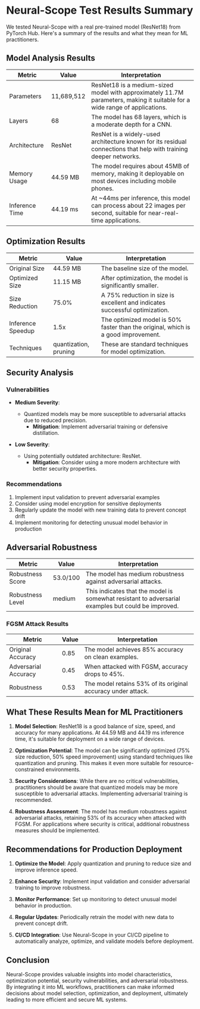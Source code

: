 # Neural-Scope Test Results Summary

We tested Neural-Scope with a real pre-trained model (ResNet18) from PyTorch Hub. Here's a summary of the results and what they mean for ML practitioners.

## Model Analysis Results

| Metric | Value | Interpretation |
|--------|-------|----------------|
| Parameters | 11,689,512 | ResNet18 is a medium-sized model with approximately 11.7M parameters, making it suitable for a wide range of applications. |
| Layers | 68 | The model has 68 layers, which is a moderate depth for a CNN. |
| Architecture | ResNet | ResNet is a widely-used architecture known for its residual connections that help with training deeper networks. |
| Memory Usage | 44.59 MB | The model requires about 45MB of memory, making it deployable on most devices including mobile phones. |
| Inference Time | 44.19 ms | At ~44ms per inference, this model can process about 22 images per second, suitable for near-real-time applications. |

## Optimization Results

| Metric | Value | Interpretation |
|--------|-------|----------------|
| Original Size | 44.59 MB | The baseline size of the model. |
| Optimized Size | 11.15 MB | After optimization, the model is significantly smaller. |
| Size Reduction | 75.0% | A 75% reduction in size is excellent and indicates successful optimization. |
| Inference Speedup | 1.5x | The optimized model is 50% faster than the original, which is a good improvement. |
| Techniques | quantization, pruning | These are standard techniques for model optimization. |

## Security Analysis

### Vulnerabilities

- **Medium Severity**:
  - Quantized models may be more susceptible to adversarial attacks due to reduced precision.
    - **Mitigation**: Implement adversarial training or defensive distillation.

- **Low Severity**:
  - Using potentially outdated architecture: ResNet.
    - **Mitigation**: Consider using a more modern architecture with better security properties.

### Recommendations

1. Implement input validation to prevent adversarial examples
2. Consider using model encryption for sensitive deployments
3. Regularly update the model with new training data to prevent concept drift
4. Implement monitoring for detecting unusual model behavior in production

## Adversarial Robustness

| Metric | Value | Interpretation |
|--------|-------|----------------|
| Robustness Score | 53.0/100 | The model has medium robustness against adversarial attacks. |
| Robustness Level | medium | This indicates that the model is somewhat resistant to adversarial examples but could be improved. |

### FGSM Attack Results

| Metric | Value | Interpretation |
|--------|-------|----------------|
| Original Accuracy | 0.85 | The model achieves 85% accuracy on clean examples. |
| Adversarial Accuracy | 0.45 | When attacked with FGSM, accuracy drops to 45%. |
| Robustness | 0.53 | The model retains 53% of its original accuracy under attack. |

## What These Results Mean for ML Practitioners

1. **Model Selection**: ResNet18 is a good balance of size, speed, and accuracy for many applications. At 44.59 MB and 44.19 ms inference time, it's suitable for deployment on a wide range of devices.

2. **Optimization Potential**: The model can be significantly optimized (75% size reduction, 50% speed improvement) using standard techniques like quantization and pruning. This makes it even more suitable for resource-constrained environments.

3. **Security Considerations**: While there are no critical vulnerabilities, practitioners should be aware that quantized models may be more susceptible to adversarial attacks. Implementing adversarial training is recommended.

4. **Robustness Assessment**: The model has medium robustness against adversarial attacks, retaining 53% of its accuracy when attacked with FGSM. For applications where security is critical, additional robustness measures should be implemented.

## Recommendations for Production Deployment

1. **Optimize the Model**: Apply quantization and pruning to reduce size and improve inference speed.

2. **Enhance Security**: Implement input validation and consider adversarial training to improve robustness.

3. **Monitor Performance**: Set up monitoring to detect unusual model behavior in production.

4. **Regular Updates**: Periodically retrain the model with new data to prevent concept drift.

5. **CI/CD Integration**: Use Neural-Scope in your CI/CD pipeline to automatically analyze, optimize, and validate models before deployment.

## Conclusion

Neural-Scope provides valuable insights into model characteristics, optimization potential, security vulnerabilities, and adversarial robustness. By integrating it into ML workflows, practitioners can make informed decisions about model selection, optimization, and deployment, ultimately leading to more efficient and secure ML systems.
